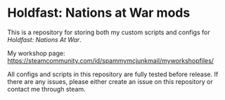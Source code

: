 # Holdfast: Nations at War mods
This is a repository for storing both my custom scripts and configs for *Holdfast: Nations At War*.

My workshop page: https://steamcommunity.com/id/spammymcjunkmail/myworkshopfiles/

All configs and scripts in this repository are fully tested before release. If there are any issues, please either create an issue on this repository or contact me through steam.
